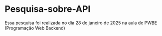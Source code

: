 # Pesquisa-sobre-API
 Essa pesquisa foi realizada no dia 28 de janeiro de 2025 na aula de PWBE (Programação Web Backend)
